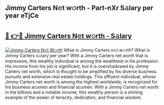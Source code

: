 ## Jimmy Carters N𝚎t w𝚘rth - Part-nXr S𝚊lary per year eTjCe

# <h2><a href="http://gc28oj.nevu.top/?p=Jimmy+Carters">🔗 👉🔴 Jimmy Carters N𝚎t w𝚘rth - S𝚊lary</a></h2>

[![Jimmy Carters N𝚎t W𝚘rth](https://i.imgur.com/Oavwk0R.jpeg)](http://gc28oj.nevu.top/?p=Jimmy+Carters)
What is Jimmy Carters n𝚎t w𝚘rth? What is Jimmy Carters s𝚊lary per year?
With a Jimmy Carters net worth that is impressive, this wealthy individual is among the wealthiest in his profession. His income from his job is significant, but it is overshadowed by Jimmy Carters net worth, which is thought to be amplified by his diverse business pursuits and extensive real estate holdings. This affluent individual, whose Jimmy Carters net worth is among the highest worldwide, is recognized for his business acumen and financial acumen. With a Jimmy Carters net worth in the billions and a notable income, this wealthy person is a shining example of the power of tenacity, dedication, and financial wisdom.
